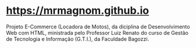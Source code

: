 # https://mrmagnom.github.io
Projeto E-Commerce (Locadora de Motos), da diciplina de Desenvolvimento Web com HTML, ministrada pelo Professor Luiz Renato do curso de Gestão de Tecnologia e Informação (G.T.I.), da Faculdade Bagozzi.
